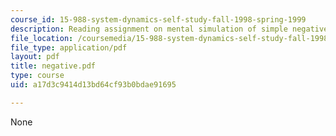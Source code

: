 ```yaml
---
course_id: 15-988-system-dynamics-self-study-fall-1998-spring-1999
description: Reading assignment on mental simulation of simple negative feedback.
file_location: /coursemedia/15-988-system-dynamics-self-study-fall-1998-spring-1999/a17d3c9414d13bd64cf93b0bdae91695_negative.pdf
file_type: application/pdf
layout: pdf
title: negative.pdf
type: course
uid: a17d3c9414d13bd64cf93b0bdae91695

---
```

None